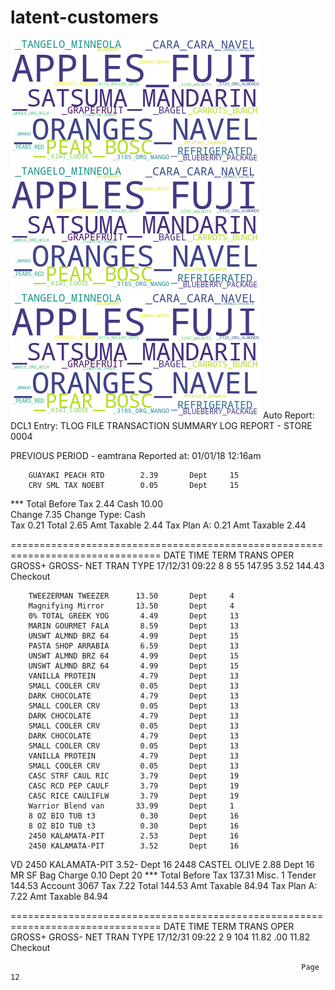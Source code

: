 # latent-customers

<img src = "./img/TOPIC1.png">
<img src = "./img/TOPIC1.png">
<img src = "./img/TOPIC1.png">
                      Auto Report: DCL1   Entry: TLOG FILE
                 TRANSACTION SUMMARY LOG REPORT  - STORE  0004

 PREVIOUS PERIOD - eamtrana                       Reported at: 01/01/18 12:16am


        GUAYAKI PEACH RTD        2.39       Dept     15
        CRV SML TAX NOEBT        0.05       Dept     15
 ***    Total Before Tax         2.44
        Cash                    10.00       
         Change                  7.35       Change Type:   Cash               
    Tax        0.21 Total        2.65       Amt Taxable       2.44
        Tax Plan A:     0.21                Amt Taxable       2.44

================================================================================
  DATE   TIME  TERM TRANS  OPER       GROSS+    GROSS-    NET    TRAN TYPE 
17/12/31 09:22    8    8        55   147.95      3.52    144.43  Checkout     

        TWEEZERMAN TWEEZER      13.50       Dept     4
        Magnifying Mirror       13.50       Dept     4
        0% TOTAL GREEK YOG       4.49       Dept     13
        MARIN GOURMET FALA       8.59       Dept     13
        UNSWT ALMND BRZ 64       4.99       Dept     15
        PASTA SHOP ARRABIA       6.59       Dept     13
        UNSWT ALMND BRZ 64       4.99       Dept     15
        UNSWT ALMND BRZ 64       4.99       Dept     15
        VANILLA PROTEIN          4.79       Dept     13
        SMALL COOLER CRV         0.05       Dept     13
        DARK CHOCOLATE           4.79       Dept     13
        SMALL COOLER CRV         0.05       Dept     13
        DARK CHOCOLATE           4.79       Dept     13
        SMALL COOLER CRV         0.05       Dept     13
        DARK CHOCOLATE           4.79       Dept     13
        SMALL COOLER CRV         0.05       Dept     13
        VANILLA PROTEIN          4.79       Dept     13
        SMALL COOLER CRV         0.05       Dept     13
        CASC STRF CAUL RIC       3.79       Dept     19
        CASC RCD PEP CAULF       3.79       Dept     19
        CASC RICE CAULIFLW       3.79       Dept     19
        Warrior Blend van       33.99       Dept     1
        8 OZ BIO TUB t3          0.30       Dept     16
        8 OZ BIO TUB t3          0.30       Dept     16
        2450 KALAMATA-PIT        2.53       Dept     16
        2450 KALAMATA-PIT        3.52       Dept     16
 VD     2450 KALAMATA-PIT        3.52-      Dept     16
        2448 CASTEL OLIVE        2.88       Dept     16
 MR     SF Bag Charge            0.10       Dept     20
 ***    Total Before Tax       137.31
        Misc. 1 Tender         144.53       Account   3067
    Tax        7.22 Total      144.53       Amt Taxable      84.94
        Tax Plan A:     7.22                Amt Taxable      84.94

================================================================================
  DATE   TIME  TERM TRANS  OPER       GROSS+    GROSS-    NET    TRAN TYPE 
17/12/31 09:22    2    9       104    11.82       .00     11.82  Checkout     


                                                                     Page 12


